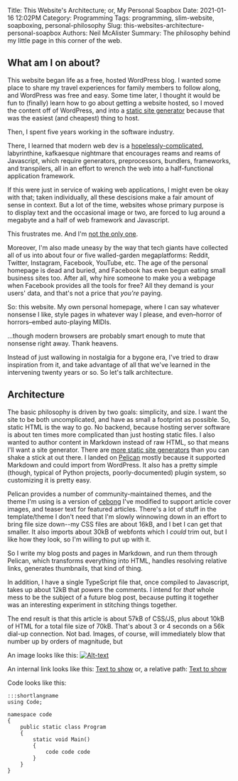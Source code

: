 Title: This Website's Architecture; or, My Personal Soapbox
Date: 2021-01-16 12:02PM
Category: Programming
Tags: programming, slim-website, soapboxing, personal-philosophy
Slug: this-websites-architecture-personal-soapbox
Authors: Neil McAlister
Summary: The philosophy behind my little page in this corner of the web.

## What am I on about?

This website began life as a free, hosted WordPress blog. I wanted some place to share my travel experiences for family members to follow along, and WordPress was free and easy. Some time later, I thought it would be fun to (finally) learn how to go about getting a website hosted, so I moved the content off of WordPress, and into a [static site generator](https://blog.getpelican.com/) because that was the easiest (and cheapest) thing to host.

Then, I spent five years working in the software industry.

There, I learned that modern web dev is a [hopelessly-complicated](https://hackernoon.com/how-it-feels-to-learn-javascript-in-2016-d3a717dd577f), labyrinthine, kafkaesque nightmare that encourages reams and reams of Javascript, which require generators, preprocessors, bundlers, frameworks, and transpilers, all in an effort to wrench the web into a half-functional application framework.

If this were just in service of waking web applications, I might even be okay with that; taken individually, all these descisions make a fair amount of sense in context. But a lot of the time, websites whose primary purpose is to display text and the occasional image or two, are forced to lug around a megabyte and a half of web framework and Javascript.

This frustrates me. And I'm [not the only one](http://bettermotherfuckingwebsite.com/).

Moreover, I'm also made uneasy by the way that tech giants have collected all of us into about four or five walled-garden megaplatforms: Reddit, Twitter, Instagram, Facebook, YouTube, etc. The age of the personal homepage is dead and buried, and Facebook has even begun eating small business sites too. After all, why hire someone to make you a webpage when Facebook provides all the tools for free? All they demand is your users' data, and that's not a price that _you're_ paying.

So: this website. My own personal homepage, where I can say whatever nonsense I like, style pages in whatever way I please, and even–horror of horrors–embed auto-playing MIDIs. 

...though modern browsers are probably smart enough to mute that nonsense right away. Thank heavens.

Instead of just wallowing in nostalgia for a bygone era, I've tried to draw inspiration from it, and take advantage of all that we've learned in the intervening twenty years or so. So let's talk architecture.

## Architecture

The basic philosophy is driven by two goals: simplicity, and size. I want the site to be both uncomplicated, and have as small a footprint as possible. So, static HTML is the way to go. No backend, because hosting server software is about ten times more complicated than just hosting static files. I also wanted to author content in Markdown instead of raw HTML, so that means I'll want a site generator. There are [more static site generators](https://jamstack.org/generators/) than you can shake a stick at out there. I landed on [Pelican](https://docs.getpelican.com/en/latest/#) mostly because it supported Markdown and could import from WordPress. It also has a pretty simple (though, typical of Python projects, poorly-documented) plugin system, so customizing it is pretty easy.

Pelican provides a number of community-maintained themes, and the theme I'm using is a version of [cebong](https://github.com/getpelican/pelican-themes/tree/master/cebong) I've modified to support article cover images, and teaser text for featured articles. There's a lot of stuff in the template/theme I don't need that I'm slowly winnowing down in an effort to bring file size down--my CSS files are about 16kB, and I bet I can get that smaller. It also imports about 30kB of webfonts which I _could_ trim out, but I like how they look, so I'm willing to put up with it.

So I write my blog posts and pages in Markdown, and run them through Pelican, which transforms everything into HTML, handles resolving relative links, generates thumbnails, that kind of thing.

In addition, I have a single TypeScript file that, once compiled to Javascript, takes up about 12kB that powers the comments. I intend for _that_ whole mess to be the subject of a future blog post, because putting it together was an interesting experiment in stitching things together.

The end result is that this article is about 57kB of CSS/JS, plus about 10kB of HTML for a total file size of 70kB. That's about 3 or 4 seconds on a 56k dial-up connection. Not bad. Images, of course, will immediately blow that number up by orders of magnitude, but 

An image looks like this: 
[![Alt-text]({photo}imagename.jpg)]({static}images/imagename.jpg "Mouseover text here")

An internal link looks like this:
[Text to show]({static}/absolute/path/relative/to-root.md)
or, a relative path:
[Text to show]({static}../relative/to-current-file.md)

Code looks like this:

    :::shortlangname
    using Code;    
    
    namespace code
    {    
        public static class Program
        {                    
            static void Main()
            {
                code code code
            }
        }
    }